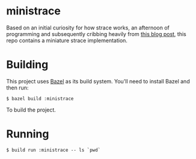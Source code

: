 # ministrace

Based on an initial curiosity for how strace works, an afternoon of programming
and subsequently cribbing heavily from [this blog post][1], this repo contains a
miniature strace implementation.

# Building

This project uses [Bazel][2] as its build system. You'll need to install Bazel
and then run:

    $ bazel build :ministrace

To build the project.

# Running

    $ build run :ministrace -- ls `pwd`

[1]: https://blog.nelhage.com/2010/08/write-yourself-an-strace-in-70-lines-of-code/
[2]: http://bazel.io

